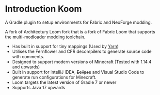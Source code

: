 # Introduction Koom
A Gradle plugin to setup environments for Fabric and NeoForge modding.

A fork of Architectury Loom fork that is a fork of Fabric Loom that supports the multi-modloader modding toolchain.

* Has built in support for tiny mappings (Used by [Yarn](https://github.com/FabricMC/yarn))
* Utilises the Fernflower and CFR decompilers to generate source code with comments.
* Designed to support modern versions of Minecraft (Tested with 1.14.4 and upwards)
* Built in support for IntelliJ IDEA, ~~Eclipse~~ and Visual Studio Code to generate run configurations for Minecraft.
* Loom targets the latest version of Gradle 7 or newer
* Supports Java 17 upwards